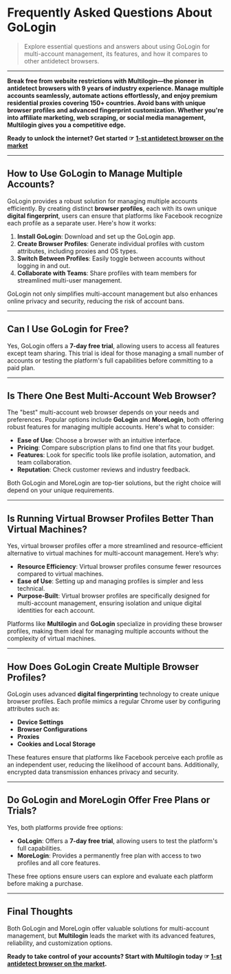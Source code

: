 # Frequently Asked Questions About GoLogin

> Explore essential questions and answers about using GoLogin for multi-account management, its features, and how it compares to other antidetect browsers.

---

**Break free from website restrictions with Multilogin—the pioneer in antidetect browsers with 9 years of industry experience. Manage multiple accounts seamlessly, automate actions effortlessly, and enjoy premium residential proxies covering 150+ countries. Avoid bans with unique browser profiles and advanced fingerprint customization. Whether you're into affiliate marketing, web scraping, or social media management, Multilogin gives you a competitive edge.**

**Ready to unlock the internet? Get started ☞ [1-st antidetect browser on the market](https://bit.ly/multIlogin)**

---

## How to Use GoLogin to Manage Multiple Accounts?

GoLogin provides a robust solution for managing multiple accounts efficiently. By creating distinct **browser profiles**, each with its own unique **digital fingerprint**, users can ensure that platforms like Facebook recognize each profile as a separate user. Here's how it works:

1. **Install GoLogin**: Download and set up the GoLogin app.
2. **Create Browser Profiles**: Generate individual profiles with custom attributes, including proxies and OS types.
3. **Switch Between Profiles**: Easily toggle between accounts without logging in and out.
4. **Collaborate with Teams**: Share profiles with team members for streamlined multi-user management.

GoLogin not only simplifies multi-account management but also enhances online privacy and security, reducing the risk of account bans.

---

## Can I Use GoLogin for Free?

Yes, GoLogin offers a **7-day free trial**, allowing users to access all features except team sharing. This trial is ideal for those managing a small number of accounts or testing the platform's full capabilities before committing to a paid plan.

---

## Is There One Best Multi-Account Web Browser?

The "best" multi-account web browser depends on your needs and preferences. Popular options include **GoLogin** and **MoreLogin**, both offering robust features for managing multiple accounts. Here's what to consider:

- **Ease of Use**: Choose a browser with an intuitive interface.
- **Pricing**: Compare subscription plans to find one that fits your budget.
- **Features**: Look for specific tools like profile isolation, automation, and team collaboration.
- **Reputation**: Check customer reviews and industry feedback.

Both GoLogin and MoreLogin are top-tier solutions, but the right choice will depend on your unique requirements.

---

## Is Running Virtual Browser Profiles Better Than Virtual Machines?

Yes, virtual browser profiles offer a more streamlined and resource-efficient alternative to virtual machines for multi-account management. Here’s why:

- **Resource Efficiency**: Virtual browser profiles consume fewer resources compared to virtual machines.
- **Ease of Use**: Setting up and managing profiles is simpler and less technical.
- **Purpose-Built**: Virtual browser profiles are specifically designed for multi-account management, ensuring isolation and unique digital identities for each account.

Platforms like **Multilogin** and **GoLogin** specialize in providing these browser profiles, making them ideal for managing multiple accounts without the complexity of virtual machines.

---

## How Does GoLogin Create Multiple Browser Profiles?

GoLogin uses advanced **digital fingerprinting** technology to create unique browser profiles. Each profile mimics a regular Chrome user by configuring attributes such as:

- **Device Settings**
- **Browser Configurations**
- **Proxies**
- **Cookies and Local Storage**

These features ensure that platforms like Facebook perceive each profile as an independent user, reducing the likelihood of account bans. Additionally, encrypted data transmission enhances privacy and security.

---

## Do GoLogin and MoreLogin Offer Free Plans or Trials?

Yes, both platforms provide free options:

- **GoLogin**: Offers a **7-day free trial**, allowing users to test the platform's full capabilities.
- **MoreLogin**: Provides a permanently free plan with access to two profiles and all core features.

These free options ensure users can explore and evaluate each platform before making a purchase.

---

## Final Thoughts

Both GoLogin and MoreLogin offer valuable solutions for multi-account management, but **Multilogin** leads the market with its advanced features, reliability, and customization options. 

**Ready to take control of your accounts? Start with Multilogin today ☞ [1-st antidetect browser on the market](https://bit.ly/multIlogin).**
